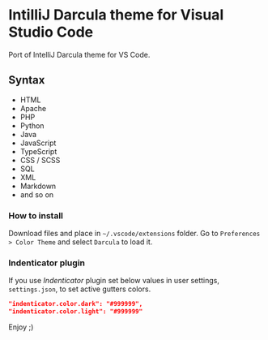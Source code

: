# IntilliJ Darcula theme for Visual Studio Code

Port of IntelliJ Darcula theme for VS Code.

## Syntax
- HTML
- Apache
- PHP
- Python
- Java
- JavaScript
- TypeScript
- CSS / SCSS
- SQL
- XML
- Markdown
- and so on

### How to install
Download files and place in `~/.vscode/extensions` folder.
Go to `Preferences > Color Theme` and select `Darcula` to load it.

### Indenticator plugin

If you use *Indenticator* plugin set below values in user settings, `settings.json`, to set active gutters colors.

```JSON
"indenticator.color.dark": "#999999",
"indenticator.color.light": "#999999"
```

Enjoy ;)
